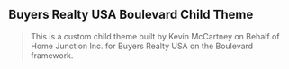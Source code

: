 ## Buyers Realty USA Boulevard Child Theme
> This is a custom child theme built by Kevin McCartney on Behalf of Home Junction Inc. for Buyers Realty USA on the Boulevard framework.
